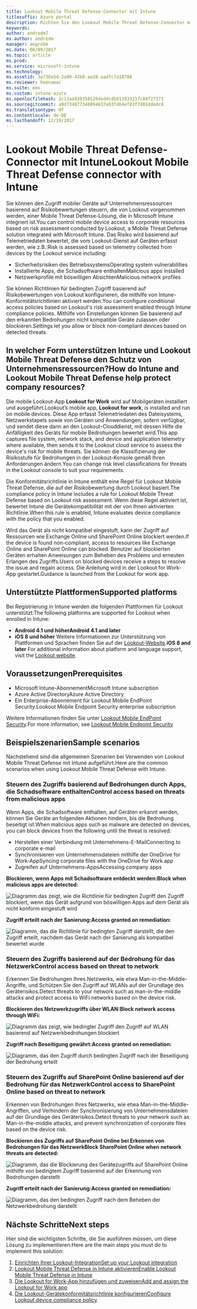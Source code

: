 ```yaml
---
title: Lookout Mobile Threat Defense-Connector mit Intune
titlesuffix: Azure portal
description: Richten Sie den Lookout Mobile Threat Defense-Connector mit Intune ein.
keywords: 
author: andredm7
ms.author: andredm
manager: angrobe
ms.date: 06/09/2017
ms.topic: article
ms.prod: 
ms.service: microsoft-intune
ms.technology: 
ms.assetid: 3a730a5d-2a90-42b0-aa28-aadfc7a18788
ms.reviewer: heenamac
ms.suite: ems
ms.custom: intune-azure
ms.openlocfilehash: 2c13aa920358526deddcdb912833217c88f27371
ms.sourcegitcommit: a9d734877340894637e03f4b4ef83f7d01ddedc8
ms.translationtype: HT
ms.contentlocale: de-DE
ms.lasthandoff: 12/19/2017
---
```

# <a name="lookout-mobile-threat-defense-connector-with-intune"></a><span data-ttu-id="291df-103">Lookout Mobile Threat Defense-Connector mit Intune</span><span class="sxs-lookup"><span data-stu-id="291df-103">Lookout Mobile Threat Defense connector with Intune</span></span>

<span data-ttu-id="291df-104">Sie können den Zugriff mobiler Geräte auf Unternehmensressourcen basierend auf Risikobewertungen steuern, die von Lookout vorgenommen werden, einer Mobile Threat Defense-Lösung, die in Microsoft Intune integriert ist.</span><span class="sxs-lookup"><span data-stu-id="291df-104">You can control mobile device access to corporate resources based on risk assessment conducted by Lookout, a Mobile Threat Defense solution integrated with Microsoft Intune.</span></span> <span data-ttu-id="291df-105">Das Risiko wird basierend auf Telemetriedaten bewertet, die vom Lookout-Dienst auf Geräten erfasst werden, wie z.B.:</span><span class="sxs-lookup"><span data-stu-id="291df-105">Risk is assessed based on telemetry collected from devices by the Lookout service including:</span></span>
- <span data-ttu-id="291df-106">Sicherheitsrisiken des Betriebssystems</span><span class="sxs-lookup"><span data-stu-id="291df-106">Operating system vulnerabilities</span></span>
- <span data-ttu-id="291df-107">Installierte Apps, die Schadsoftware enthalten</span><span class="sxs-lookup"><span data-stu-id="291df-107">Malicious apps installed</span></span>
- <span data-ttu-id="291df-108">Netzwerkprofile mit böswilligen Absichten</span><span class="sxs-lookup"><span data-stu-id="291df-108">Malicious network profiles</span></span>

<span data-ttu-id="291df-109">Sie können Richtlinien für bedingten Zugriff basierend auf Risikobewertungen von Lookout konfigurieren, die mithilfe von Intune-Konformitätsrichtlinien aktiviert werden.</span><span class="sxs-lookup"><span data-stu-id="291df-109">You can configure conditional access policies based on Lookout's risk assessment enabled through Intune compliance policies.</span></span> <span data-ttu-id="291df-110">Mithilfe von Einstellungen können Sie basierend auf den erkannten Bedrohungen nicht kompatible Geräte zulassen oder blockieren.</span><span class="sxs-lookup"><span data-stu-id="291df-110">Settings let you allow or block non-compliant devices based on detected threats.</span></span>

## <a name="how-do-intune-and-lookout-mobile-threat-defense-help-protect-company-resources"></a><span data-ttu-id="291df-111">In welcher Form unterstützen Intune und Lookout Mobile Threat Defense den Schutz von Unternehmensressourcen?</span><span class="sxs-lookup"><span data-stu-id="291df-111">How do Intune and Lookout Mobile Threat Defense help protect company resources?</span></span>
<span data-ttu-id="291df-112">Die mobile Lookout-App **Lookout for Work** wird auf Mobilgeräten installiert und ausgeführt.</span><span class="sxs-lookup"><span data-stu-id="291df-112">Lookout’s mobile app, **Lookout for work**, is installed and run on mobile devices.</span></span> <span data-ttu-id="291df-113">Diese App erfasst Telemetriedaten des Dateisystems, Netzwerkstapels sowie von Geräten und Anwendungen, sofern verfügbar, und sendet diese dann an den Lookout-Clouddienst, mit dessen Hilfe die Anfälligkeit des Geräts für mobile Bedrohungen bewertet wird.</span><span class="sxs-lookup"><span data-stu-id="291df-113">This app captures file system, network stack, and device and application telemetry where available, then sends it to the Lookout cloud service to assess the device's risk for mobile threats.</span></span> <span data-ttu-id="291df-114">Sie können die Klassifizierung der Risikostufe für Bedrohungen in der Lookout-Konsole gemäß Ihren Anforderungen ändern.</span><span class="sxs-lookup"><span data-stu-id="291df-114">You can change risk level classifications for threats in the Lookout console to suit your requirements.</span></span>  

<span data-ttu-id="291df-115">Die Konformitätsrichtlinie in Intune enthält eine Regel für Lookout Mobile Threat Defense, die auf der Risikobewertung durch Lookout basiert.</span><span class="sxs-lookup"><span data-stu-id="291df-115">The compliance policy in Intune includes a rule for Lookout Mobile Threat Defense based on Lookout risk assessment.</span></span> <span data-ttu-id="291df-116">Wenn diese Regel aktiviert ist, bewertet Intune die Gerätekompatibilität mit der von Ihnen aktivierten Richtlinie.</span><span class="sxs-lookup"><span data-stu-id="291df-116">When this rule is enabled, Intune evaluates device compliance with the policy that you enabled.</span></span>

<span data-ttu-id="291df-117">Wird das Gerät als nicht kompatibel eingestuft, kann der Zugriff auf Ressourcen wie Exchange Online und SharePoint Online blockiert werden.</span><span class="sxs-lookup"><span data-stu-id="291df-117">If the device is found non-compliant, access to resources like Exchange Online and SharePoint Online can blocked.</span></span> <span data-ttu-id="291df-118">Benutzer auf blockierten Geräten erhalten Anweisungen zum Beheben des Problems und erneuten Erlangen des Zugriffs.</span><span class="sxs-lookup"><span data-stu-id="291df-118">Users on blocked devices receive a steps to resolve the issue and regain access.</span></span> <span data-ttu-id="291df-119">Die Anleitung wird in der Lookout for Work-App gestartet.</span><span class="sxs-lookup"><span data-stu-id="291df-119">Guidance is launched from the Lookout for work app.</span></span>

## <a name="supported-platforms"></a><span data-ttu-id="291df-120">Unterstützte Plattformen</span><span class="sxs-lookup"><span data-stu-id="291df-120">Supported platforms</span></span>
<span data-ttu-id="291df-121">Bei Registrierung in Intune werden die folgenden Plattformen für Lookout unterstützt:</span><span class="sxs-lookup"><span data-stu-id="291df-121">The following platforms are supported for Lookout when enrolled in Intune:</span></span>
* <span data-ttu-id="291df-122">**Android 4.1 und höher**</span><span class="sxs-lookup"><span data-stu-id="291df-122">**Android 4.1 and later**</span></span>
* <span data-ttu-id="291df-123">**iOS 8 und höher** Weitere Informationen zur Unterstützung von Plattformen und Sprachen finden Sie auf der [Lookout-Website](https://personal.support.lookout.com/hc/articles/114094140253).</span><span class="sxs-lookup"><span data-stu-id="291df-123">**iOS 8 and later** For additional information about platform and language support, visit the [Lookout website](https://personal.support.lookout.com/hc/articles/114094140253).</span></span>

## <a name="prerequisites"></a><span data-ttu-id="291df-124">Voraussetzungen</span><span class="sxs-lookup"><span data-stu-id="291df-124">Prerequisites</span></span>
* <span data-ttu-id="291df-125">Microsoft Intune-Abonnement</span><span class="sxs-lookup"><span data-stu-id="291df-125">Microsoft Intune subscription</span></span>
* <span data-ttu-id="291df-126">Azure Active Directory</span><span class="sxs-lookup"><span data-stu-id="291df-126">Azure Active Directory</span></span>
* <span data-ttu-id="291df-127">Ein Enterprise-Abonnement für Lookout Mobile EndPoint Security.</span><span class="sxs-lookup"><span data-stu-id="291df-127">Lookout Mobile Endpoint Security enterprise subscription</span></span>  

<span data-ttu-id="291df-128">Weitere Informationen finden Sie unter [Lookout Mobile EndPoint Security](https://www.lookout.com/products/mobile-endpoint-security).</span><span class="sxs-lookup"><span data-stu-id="291df-128">For more information, see [Lookout Mobile Endpoint Security](https://www.lookout.com/products/mobile-endpoint-security)</span></span>

## <a name="sample-scenarios"></a><span data-ttu-id="291df-129">Beispielszenarien</span><span class="sxs-lookup"><span data-stu-id="291df-129">Sample scenarios</span></span>

<span data-ttu-id="291df-130">Nachstehend sind die allgemeinen Szenarien bei Verwenden von Lookout Mobile Threat Defense mit Intune aufgeführt.</span><span class="sxs-lookup"><span data-stu-id="291df-130">Here are the common scenarios when using Lookout Mobile Threat Defense with Intune.</span></span>

### <a name="control-access-based-on-threats-from-malicious-apps"></a><span data-ttu-id="291df-131">Steuern des Zugriffs basierend auf Bedrohungen durch Apps, die Schadsoftware enthalten</span><span class="sxs-lookup"><span data-stu-id="291df-131">Control access based on threats from malicious apps</span></span>
<span data-ttu-id="291df-132">Wenn Apps, die Schadsoftware enthalten, auf Geräten erkannt werden, können Sie Geräte an folgenden Aktionen hindern, bis die Bedrohung beseitigt ist:</span><span class="sxs-lookup"><span data-stu-id="291df-132">When malicious apps such as malware are detected on devices, you can block devices from the following until the threat is resolved:</span></span>
* <span data-ttu-id="291df-133">Herstellen einer Verbindung mit Unternehmens-E-Mail</span><span class="sxs-lookup"><span data-stu-id="291df-133">Connecting to corporate e-mail</span></span>
* <span data-ttu-id="291df-134">Synchronisieren von Unternehmensdateien mithilfe der OneDrive for Work-App</span><span class="sxs-lookup"><span data-stu-id="291df-134">Syncing corporate files with the OneDrive for Work app</span></span>
* <span data-ttu-id="291df-135">Zugreifen auf Unternehmens-Apps</span><span class="sxs-lookup"><span data-stu-id="291df-135">Accessing company apps</span></span>

<span data-ttu-id="291df-136">**Blockieren, wenn Apps mit Schadsoftware entdeckt werden:**</span><span class="sxs-lookup"><span data-stu-id="291df-136">**Block when malicious apps are detected:**</span></span>

![Diagramm das zeigt, wie die Richtlinie für bedingten Zugriff den Zugriff blockiert, wenn das Gerät aufgrund von böswilligen Apps auf dem Gerät als nicht konform eingestuft wird](./media/malicious-apps-blocked.png)

<span data-ttu-id="291df-138">**Zugriff erteilt nach der Sanierung:**</span><span class="sxs-lookup"><span data-stu-id="291df-138">**Access granted on remediation:**</span></span>

![Diagramm, das die Richtlinie für bedingten Zugriff darstellt, die den Zugriff erteilt, nachdem das Gerät nach der Sanierung als kompatibel bewertet wurde](./media/malicious-apps-unblocked.png)

### <a name="control-access-based-on-threat-to-network"></a><span data-ttu-id="291df-140">Steuern des Zugriffs basierend auf der Bedrohung für das Netzwerk</span><span class="sxs-lookup"><span data-stu-id="291df-140">Control access based on threat to network</span></span>
<span data-ttu-id="291df-141">Erkennen Sie Bedrohungen Ihres Netzwerks, wie etwa Man-in-the-Middle-Angriffe, und Schützen Sie den Zugriff auf WLANs auf der Grundlage des Geräterisikos.</span><span class="sxs-lookup"><span data-stu-id="291df-141">Detect threats to your network such as man-in-the-middle attacks and protect access to WiFi networks based on the device risk.</span></span>

<span data-ttu-id="291df-142">**Blockieren des Netzwerkzugriffs über WLAN:**</span><span class="sxs-lookup"><span data-stu-id="291df-142">**Block network access through WiFi:**</span></span>

![Diagramm das zeigt, wie bedingter Zugriff den Zugriff auf WLAN basierend auf Netzwerkbedrohungen blockiert](./media/network-wifi-blocked.png)

<span data-ttu-id="291df-144">**Zugriff nach Beseitigung gewährt:**</span><span class="sxs-lookup"><span data-stu-id="291df-144">**Access granted on remediation:**</span></span>

![Diagramm, das den Zugriff durch bedingten Zugriff nach der Beseitigung der Bedrohung erteilt](./media/network-wifi-unblocked.png)
### <a name="control-access-to-sharepoint-online-based-on-threat-to-network"></a><span data-ttu-id="291df-146">Steuern des Zugriffs auf SharePoint Online basierend auf der Bedrohung für das Netzwerk</span><span class="sxs-lookup"><span data-stu-id="291df-146">Control access to SharePoint Online based on threat to network</span></span>

<span data-ttu-id="291df-147">Erkennen von Bedrohungen Ihres Netzwerks, wie etwa Man-in-the-Middle-Angriffen, und Verhindern der Synchronisierung von Unternehmensdateien auf der Grundlage des Geräterisikos.</span><span class="sxs-lookup"><span data-stu-id="291df-147">Detect threats to your network such as Man-in-the-middle attacks, and prevent synchronization of corporate files based on the device risk.</span></span>

<span data-ttu-id="291df-148">**Blockieren des Zugriffs auf SharePoint Online bei Erkennen von Bedrohungen für das Netzwerk**</span><span class="sxs-lookup"><span data-stu-id="291df-148">**Block SharePoint Online when network threats are detected:**</span></span>

![Diagramm, das die Blockierung des Gerätezugriffs auf SharePoint Online mithilfe von bedingtem Zugriff basierend auf der Erkennung von Bedrohungen darstellt](./media/network-spo-blocked.png)


<span data-ttu-id="291df-150">**Zugriff erteilt nach der Sanierung:**</span><span class="sxs-lookup"><span data-stu-id="291df-150">**Access granted on remediation:**</span></span>

![Diagramm, das den bedingten Zugriff nach dem Beheben der Netzwerkbedrohung darstellt](./media/network-spo-unblocked.png)

## <a name="next-steps"></a><span data-ttu-id="291df-152">Nächste Schritte</span><span class="sxs-lookup"><span data-stu-id="291df-152">Next steps</span></span>
<span data-ttu-id="291df-153">Hier sind die wichtigsten Schritte, die Sie ausführen müssen, um diese Lösung zu implementieren:</span><span class="sxs-lookup"><span data-stu-id="291df-153">Here are the main steps you must do to implement this solution:</span></span>
1.  [<span data-ttu-id="291df-154">Einrichten Ihrer Lookout-Integration</span><span class="sxs-lookup"><span data-stu-id="291df-154">Set up your Lookout integration</span></span>](lookout-mtd-connector-integration.md)
2.  [<span data-ttu-id="291df-155">Lookout Mobile Threat Defense in Intune aktivieren</span><span class="sxs-lookup"><span data-stu-id="291df-155">Enable Lookout Mobile Threat Defense in Intune</span></span>](mtd-connector-enable.md)
3.  [<span data-ttu-id="291df-156">Die Lookout for Work-App hinzufügen und zuweisen</span><span class="sxs-lookup"><span data-stu-id="291df-156">Add and assign the Lookout for Work app</span></span>](mtd-apps-ios-app-configuration-policy-add-assign.md)
4.  [<span data-ttu-id="291df-157">Die Lookout-Gerätekonformitätsrichtlinie konfigurieren</span><span class="sxs-lookup"><span data-stu-id="291df-157">Configure Lookout device compliance policy</span></span>](mtd-device-compliance-policy-create.md)

